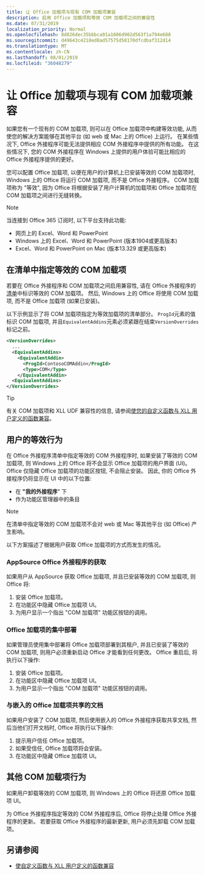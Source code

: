 ```yaml
---
title: 让 Office 加载项与现有 COM 加载项兼容
description: 启用 Office 加载项和等效 COM 加载项之间的兼容性
ms.date: 07/31/2019
localization_priority: Normal
ms.openlocfilehash: 8d826dec35bbbca91a1606d902d563f1a794e688
ms.sourcegitcommit: d49643c4218ed8ad57575d58170dfcdbaf312d14
ms.translationtype: MT
ms.contentlocale: zh-CN
ms.lasthandoff: 08/01/2019
ms.locfileid: "36048279"
---
```

# <a name="make-your-office-add-in-compatible-with-an-existing-com-add-in"></a>让 Office 加载项与现有 COM 加载项兼容

如果您有一个现有的 COM 加载项, 则可以在 Office 加载项中构建等效功能, 从而使您的解决方案能够在其他平台 (如 web 或 Mac 上的 Office) 上运行。 在某些情况下, Office 外接程序可能无法提供相应 COM 外接程序中提供的所有功能。 在这些情况下, 您的 COM 外接程序在 Windows 上提供的用户体验可能比相应的 Office 外接程序提供的更好。

您可以配置 Office 加载项, 以便在用户的计算机上已安装等效的 COM 加载项时, Windows 上的 Office 将运行 COM 加载项, 而不是 Office 外接程序。 COM 加载项称为 "等效", 因为 Office 将根据安装了用户计算机的加载项和 Office 加载项在 COM 加载项之间进行无缝转换。

> [!NOTE]
> 当连接到 Office 365 订阅时, 以下平台支持此功能:
> - 网页上的 Excel、Word 和 PowerPoint
> - Windows 上的 Excel、Word 和 PowerPoint (版本1904或更高版本)
> - Excel、Word 和 PowerPoint on Mac (版本13.329 或更高版本)

## <a name="specify-an-equivalent-com-add-in-in-the-manifest"></a>在清单中指定等效的 COM 加载项

若要在 Office 外接程序和 COM 加载项之间启用兼容性, 请在 Office 外接程序的[清单](add-in-manifests.md)中标识等效的 COM 加载项。 然后, Windows 上的 Office 将使用 COM 加载项, 而不是 Office 加载项 (如果已安装)。

以下示例显示了将 COM 加载项指定为等效加载项的清单部分。 `ProgId`元素的值标识 COM 加载项, 并且`EquivalentAddins`元素必须紧跟在结束`VersionOverrides`标记之前。

```xml
<VersionOverrides>
  ...
  <EquivalentAddins>
    <EquivalentAddin>
      <ProgId>ContosoCOMAddin</ProgId>
      <Type>COM</Type>
    </EquivalentAddin>
  <EquivalentAddins>
</VersionOverrides>
```

> [!TIP]
> 有关 COM 加载项和 XLL UDF 兼容性的信息, 请参阅[使您的自定义函数与 XLL 用户定义的函数兼容](../excel/make-custom-functions-compatible-with-xll-udf.md)。

## <a name="equivalent-behavior-for-users"></a>用户的等效行为

在 Office 外接程序清单中指定等效的 COM 外接程序时, 如果安装了等效的 COM 加载项, 则 Windows 上的 Office 将不会显示 Office 加载项的用户界面 (UI)。 Office 仅隐藏 Office 加载项的功能区按钮, 不会阻止安装。 因此, 你的 Office 外接程序仍将显示在 UI 中的以下位置:

- 在 **"我的外接程序**" 下
- 作为功能区管理器中的条目

> [!NOTE]
> 在清单中指定等效的 COM 加载项不会对 web 或 Mac 等其他平台 (如 Office) 产生影响。

以下方案描述了根据用户获取 Office 加载项的方式而发生的情况。

### <a name="appsource-acquisition-of-an-office-add-in"></a>AppSource Office 外接程序的获取

如果用户从 AppSource 获取 Office 加载项, 并且已安装等效的 COM 加载项, 则 Office 将:

1. 安装 Office 加载项。
2. 在功能区中隐藏 Office 加载项 UI。
3. 为用户显示一个指出 "COM 加载项" 功能区按钮的调用。

### <a name="centralized-deployment-of-office-add-in"></a>Office 加载项的集中部署

如果管理员使用集中部署将 Office 加载项部署到其租户, 并且已安装了等效的 COM 加载项, 则用户必须重新启动 Office 才能看到任何更改。 Office 重启后, 将执行以下操作:

1. 安装 Office 加载项。
2. 在功能区中隐藏 Office 加载项 UI。
3. 为用户显示一个指出 "COM 加载项" 功能区按钮的调用。

### <a name="document-shared-with-embedded-office-add-in"></a>与嵌入的 Office 加载项共享的文档

如果用户安装了 COM 加载项, 然后使用嵌入的 Office 外接程序获取共享文档, 然后当他们打开文档时, Office 将执行以下操作:

1. 提示用户信任 Office 加载项。
2. 如果受信任, Office 加载项将会安装。
3. 在功能区中隐藏 Office 加载项 UI。

## <a name="other-com-add-in-behavior"></a>其他 COM 加载项行为

如果用户卸载等效的 COM 加载项, 则 Windows 上的 Office 将还原 Office 加载项 UI。

为 Office 外接程序指定等效的 COM 外接程序后, Office 将停止处理 Office 外接程序的更新。 若要获取 Office 外接程序的最新更新, 用户必须先卸载 COM 加载项。

## <a name="see-also"></a>另请参阅

- [使自定义函数与 XLL 用户定义的函数兼容](../excel/make-custom-functions-compatible-with-xll-udf.md)
